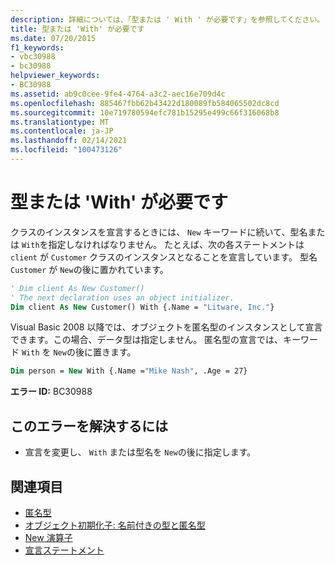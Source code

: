 ```yaml
---
description: 詳細については、「型または ' With ' が必要です」を参照してください。
title: 型または 'With' が必要です
ms.date: 07/20/2015
f1_keywords:
- vbc30988
- bc30988
helpviewer_keywords:
- BC30988
ms.assetid: ab9c0cee-9fe4-4764-a3c2-aec16e709d4c
ms.openlocfilehash: 885467fbb62b43422d180089fb584065502dc8cd
ms.sourcegitcommit: 10e719780594efc781b15295e499c66f316068b8
ms.translationtype: MT
ms.contentlocale: ja-JP
ms.lasthandoff: 02/14/2021
ms.locfileid: "100473126"
---
```

# <a name="type-or-with-expected"></a>型または 'With' が必要です

クラスのインスタンスを宣言するときには、 `New` キーワードに続いて、型名または `With`を指定しなければなりません。 たとえば、次の各ステートメントは `client` が `Customer` クラスのインスタンスとなることを宣言しています。 型名 `Customer` が `New`の後に置かれています。  
  
```vb  
' Dim client As New Customer()  
' The next declaration uses an object initializer.  
Dim client As New Customer() With {.Name = "Litware, Inc."}  
```  
  
 Visual Basic 2008 以降では、オブジェクトを匿名型のインスタンスとして宣言できます。この場合、データ型は指定しません。 匿名型の宣言では、キーワード `With` を `New`の後に置きます。  
  
```vb  
Dim person = New With {.Name ="Mike Nash", .Age = 27}  
```  
  
 **エラー ID:** BC30988  
  
## <a name="to-correct-this-error"></a>このエラーを解決するには  
  
- 宣言を変更し、 `With` または型名を `New`の後に指定します。  
  
## <a name="see-also"></a>関連項目

- [匿名型](../programming-guide/language-features/objects-and-classes/anonymous-types.md)
- [オブジェクト初期化子: 名前付きの型と匿名型](../programming-guide/language-features/objects-and-classes/object-initializers-named-and-anonymous-types.md)
- [New 演算子](../language-reference/operators/new-operator.md)
- [宣言ステートメント](../programming-guide/language-features/statements.md#declaration-statements)
